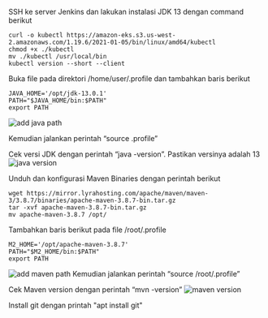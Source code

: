 SSH ke server Jenkins dan lakukan instalasi JDK 13 dengan command berikut

<pre><code>curl -o kubectl https://amazon-eks.s3.us-west-2.amazonaws.com/1.19.6/2021-01-05/bin/linux/amd64/kubectl
chmod +x ./kubectl
mv ./kubectl /usr/local/bin 
kubectl version --short --client</code></pre>

Buka file pada direktori /home/user/.profile dan tambahkan baris berikut
<pre><code>JAVA_HOME='/opt/jdk-13.0.1'
PATH="$JAVA_HOME/bin:$PATH"
export PATH</code></pre>
<img src="http://nasir.id/uploads/maven-add-java-path.jpg" alt="add java path">

Kemudian jalankan perintah “source .profile”

Cek versi JDK dengan perintah “java -version”. Pastikan versinya adalah 13
<img src="http://nasir.id/uploads/java-version-13.jpg" alt="java version">

Unduh dan konfigurasi Maven Binaries dengan perintah berikut 
<pre><code>wget https://mirror.lyrahosting.com/apache/maven/maven-3/3.8.7/binaries/apache-maven-3.8.7-bin.tar.gz
tar -xvf apache-maven-3.8.7-bin.tar.gz
mv apache-maven-3.8.7 /opt/</code></pre>
Tambahkan baris berikut pada file /root/.profile
<pre><code>M2_HOME='/opt/apache-maven-3.8.7'
PATH="$M2_HOME/bin:$PATH"
export PATH </code></pre>
<img src="http://nasir.id/uploads/maven-add-maven-path.jpg" alt="add maven path">
Kemudian jalankan perintah “source /root/.profile”

Cek Maven version dengan perintah “mvn -version”
<img src="http://nasir.id/uploads/maven-version.jpg" alt="maven version">

Install git dengan printah "apt install git"
